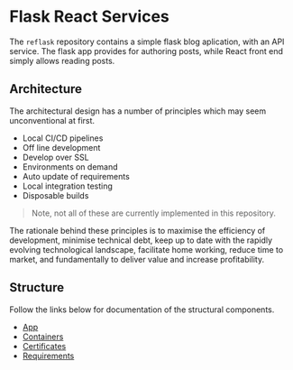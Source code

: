 Flask React Services
====================

The `reflask` repository contains a simple flask blog aplication, with an API service.
The flask app provides for authoring posts, while React front end simply allows reading posts.

Architecture
------------

The architectural design has a number of principles which may seem unconventional at first.

  * Local CI/CD pipelines
  * Off line development
  * Develop over SSL
  * Environments on demand
  * Auto update of requirements
  * Local integration testing
  * Disposable builds

  > Note, not all of these are currently implemented in this repository.

 The rationale behind these principles is to maximise the efficiency of development, minimise
 technical debt, keep up to date with the rapidly evolving technological landscape, facilitate
 home working, reduce time to market, and fundamentally to deliver value and increase profitability.

 Structure
 ---------

 Follow the links below for documentation of the structural components.

   * [App](./app/README.md)
   * [Containers](./containers/README.md)
   * [Certificates](./keys/README.md)
   * [Requirements](./requirements/README.md)
